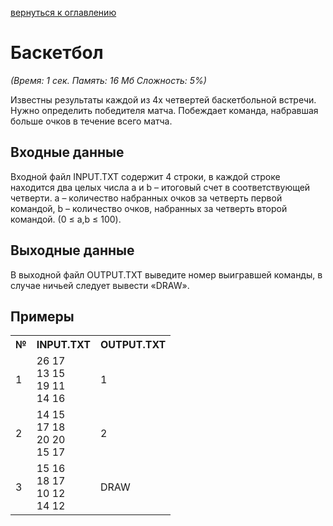 <a href="/README.md">вернуться к оглавлению</a><br>

<h1>Баскетбол</h1>
<i>(Время: 1&nbsp;сек. Память: 16 Мб&nbsp;Сложность: 5%)</i>

<p class=text>
Известны результаты каждой из 4х четвертей баскетбольной встречи. Нужно определить победителя матча. Побеждает команда, набравшая больше очков в течение всего матча.
</p>

<h2>Входные данные</h2>

<p class=text>
Входной файл INPUT.TXT содержит 4 строки, в каждой строке находится два целых числа a и b – итоговый счет в соответствующей четверти. а – количество набранных очков за четверть первой командой, b – количество очков, набранных за четверть второй командой. (0 &#8804; a,b &#8804; 100). 
</p>

<h2>Выходные данные</h2>

<p class=text>
В выходной файл OUTPUT.TXT выведите номер выигравшей команды, в случае ничьей следует вывести «DRAW».
</p>

<h2>Примеры</h2>

<table>
<tr><th>№</th><th>INPUT.TXT</th><th>OUTPUT.TXT</th></tr>
<tr><td>1</td><td>26 17<br>
13 15<br>
19 11<br>
14 16
</td><td>1</td></tr>
<tr><td>2</td><td>14 15<br> 
17 18<br> 
20 20<br> 
15 17
</td><td>2</td></tr>
<tr><td>3</td><td>15 16<br> 
18 17<br> 
10 12<br> 
14 12
</td><td>DRAW</td></tr>
</table>